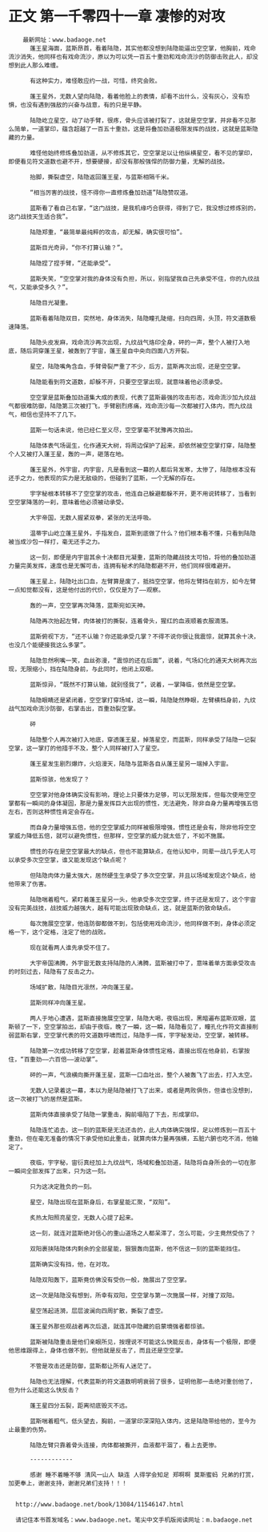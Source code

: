# 正文 第一千零四十一章 凄惨的对攻
        最新网址：www.badaoge.net
          蓬王星海面，蓝斯昂首，看着陆隐，其实他都没想到陆隐能逼出空空掌，他胸前，戏命流沙消失，他同样也有戏命流沙，原以为可以凭一百五十重劲和戏命流沙的防御击败此人，却没想到此人那么难缠。
      
          有这种实力，难怪敢应约一战，可惜，终究会败。
      
          蓬王星外，无数人望向陆隐，看着他脸上的表情，却看不出什么，没有灰心，没有恐惧，也没有遇到强敌的兴奋与战意，有的只是平静。
      
          陆隐屹立星空，动了动手臂，很疼，骨头应该被打裂了，这就是空空掌，并非看不见那么简单，一道掌印，蕴含超越了一百五十重劲，这是将叠加劲道极限发挥的战技，这就是蓝斯隐藏的力量。
      
          难怪他始终修炼叠加劲道，从不修炼其它，空空掌足以让他纵横星空，看不见的掌印，即便看见符文道数也避不开，想要硬接，却没有那般强悍的防御力量，无解的战技。
      
          抬脚，撕裂虚空，陆隐返回蓬王星，与蓝斯相隔千米。
      
          “相当厉害的战技，怪不得你一直修炼叠加劲道”陆隐赞叹道。
      
          蓝斯看了看自己右掌，“这门战技，是我机缘巧合获得，得到了它，我没想过修炼别的，这门战技天生适合我”。
      
          陆隐郑重，“最简单最纯粹的攻击，却无解，确实很可怕”。
      
          蓝斯目光奇异，“你不打算认输？”。
      
          陆隐捏了捏手臂，“还能承受”。
      
          蓝斯失笑，“空空掌对我的身体没有负担，所以，别指望我自己先承受不住，你的九纹战气，又能承受多久？”。
      
          陆隐目光凝重。
      
          蓝斯看着陆隐双目，突然地，身体消失，陆隐瞳孔陡缩，扫向四周，头顶，符文道数极速降落。
      
          陆隐头皮发麻，戏命流沙再次出现，九纹战气烙印全身，砰的一声，整个人被打入地底，随后洞穿蓬王星，被轰到了宇宙，蓬王星自中央向四面八方开裂。
      
          星空，陆隐嘴角含血，手臂骨裂严重了不少，后方，蓝斯再次出现，还是空空掌。
      
          陆隐能看到符文道数，却躲不开，只要空空掌出现，就意味着他必须承受。
      
          空空掌是蓝斯叠加劲道集大成的表现，代表了蓝斯最强的攻击形态，戏命流沙加九纹战气都很难防御，陆隐第三次被打飞，手臂剧烈疼痛，戏命流沙每一次都被打入体内，而九纹战气，相信也坚持不了几下。
      
          蓝斯一句话未说，他已经仁至义尽，空空掌毫不犹豫再次拍出。
      
          陆隐体表气场诞生，化作通天大树，将周边保护了起来，却依然被空空掌打穿，陆隐整个人又被打入蓬王星，轰的一声，砸落在地。
      
          蓬王星外，外宇宙，内宇宙，凡是看到这一幕的人都后背发寒，太惨了，陆隐根本没有还手之力，他表现的实力是无敌级的，但碰到了蓝斯，一个无解的存在。
      
          宇字秘根本转移不了空空掌的攻击，他连自己躲避都躲不开，更不用说转移了，当看到空空掌降落的一刹，意味着他必须被动承受。
      
          大宇帝国，无数人握紧双拳，紧张的无法呼吸。
      
          温蒂宇山屹立蓬王星外，手指发白，蓝斯到底做了什么？他们根本看不懂，只看到陆隐被当成沙包一样打，毫无还手之力。
      
          这一刻，即便是内宇宙其余十决都目光凝重，蓝斯的隐藏战技太可怕，将他的叠加劲道力量完美发挥，速度也是无懈可击，连拥有秘术的陆隐都避不开，他们同样很难避开。
      
          蓬王星上，陆隐吐出口血，左臂算是废了，抵挡空空掌，他将左臂挡在前方，如今左臂一点知觉都没有，这是他付出的代价，仅仅是为了——观察。
      
          轰的一声，空空掌再次降落，蓝斯宛如天神。
      
          陆隐再次抬起左臂，肉体被打的撕裂，连着骨头，猩红的血液顺着衣服滴落。
      
          蓝斯俯视下方，“还不认输？你还能承受几掌？不得不说你很让我震惊，就算其余十决，也没几个能硬接我这么多掌”。
      
          陆隐忽然咧嘴一笑，血丝弥漫，“震惊的还在后面”，说着，气场幻化的通天大树再次出现，无限缩小，挡在陆隐身前，与此同时，他闭上双眼。
      
          蓝斯惊异，“既然不打算认输，就别怪我了”，说着，一掌降临，依然是空空掌。
      
          陆隐眼睛还是紧闭着，空空掌打穿场域，这一瞬，陆隐陡然睁眼，左臂横档身前，九纹战气加戏命流沙防御，右掌击出，百重劲裂空掌。
      
          砰
      
          陆隐整个人再次被打入地底，穿透蓬王星，掉落星空，而蓝斯，同样承受了陆隐一记裂空掌，这一掌打的他措手不及，整个人同样被打入了星空。
      
          蓬王星发生剧烈爆炸，火焰漫天，陆隐与蓝斯各自从蓬王星另一端掉入宇宙。
      
          蓝斯惊骇，他发现了？
      
          空空掌对他身体确实没有影响，理论上只要体力足够，可以无限发挥，但每次使用空空掌都有一瞬间的身体凝固，那是力量发挥巨大出现的惯性，无法避免，除非自身力量再增强五倍左右，否则这种惯性肯定会存在。
      
          而自身力量增强五倍，他的空空掌威力同样被极限增强，惯性还是会有，除非他将空空掌威力降低五倍，就可以避免惯性，但那样，空空掌的威力就太低了，不如不施展。
      
          惯性的存在是空空掌最大的缺点，但也不能算缺点，在他认知中，同辈一战几乎无人可以承受多次空空掌，谁又能发现这个缺点呢？
      
          但陆隐肉体力量太强大，居然硬生生承受了多次空空掌，并且以场域发现这个缺点，给他带来了伤害。
      
          陆隐喘着粗气，紧盯着蓬王星另一头，他承受多次空空掌，终于还是发现了，这个宇宙没有完美战技，战技威力越强大，越有可能出现致命缺点，这，就是蓝斯的致命缺点。
      
          每次施展空空掌，他连防御都做不到，包括使用戏命流沙，他同样做不到，身体必须定格一下，这个定格，注定了他的战败。
      
          现在就看两人谁先承受不住了。
      
          大宇帝国沸腾，外宇宙无数支持陆隐的人沸腾，蓝斯被打中了，意味着单方面承受攻击的时刻过去，陆隐有了反击之力。
      
          场域扩散，陆隐目光凛然，冲向蓬王星。
      
          蓝斯同样冲向蓬王星。
      
          两人于地心遭遇，蓝斯直接施展空空掌，陆隐大喝，夜临出现，黑暗遍布蓝斯双眼，蓝斯顿了一下，空空掌拍出，却由于夜临，晚了一瞬，这一瞬，陆隐看见了，瞳孔化作符文直接削弱蓝斯右掌，空空掌代表的符文道数呼啸而过，陆隐手一挥，宇字秘发动，空空掌，被转移。
      
          陆隐第一次成功转移了空空掌，趁着蓝斯身体惯性定格，直接出现在他身前，右掌按住，“百重劲——六百倍——波动掌”。
      
          砰的一声，气浪横向撕开蓬王星，蓝斯一口血吐出，整个人被轰飞了出去，打入太空。
      
          无数人记录着这一幕，本以为是陆隐被打飞了出来，或者是两败俱伤，但谁也没想到，这一次被打飞的居然是蓝斯。
      
          蓝斯肉体直接承受了陆隐一掌重击，胸前塌陷了下去，形成掌印。
      
          陆隐连忙追去，这一刻的蓝斯是无法还击的，此人肉体确实强悍，足以修炼到一百五十重劲，但在毫无准备的情况下承受他如此重击，就算肉体力量再强横，五脏六腑也吃不消，他输定了。
      
          夜临，宇字秘，宙衍真经加上九纹战气，场域和叠加劲道，陆隐将自身所会的一切在那一瞬间全部发挥了出来，只为这一刻。
      
          只为这决定胜负的一刻。
      
          星空，陆隐出现在蓝斯身后，右掌星能汇聚，“双阳”。
      
          炙热太阳照亮星空，无数人心提了起来。
      
          这一刻，就连对蓝斯绝对信心的重山道场之人都呆滞了，怎么可能，少主竟然受伤了？
      
          双阳裹挟陆隐体内剩余的全部星能，狠狠轰向蓝斯，他不信这一刻的蓝斯能挡住。
      
          蓝斯确实没有挡，他，在对攻。
      
          陆隐双阳轰下，蓝斯竟仿佛没有受伤一般，施展出了空空掌。
      
          这一次是陆隐没有想到，所幸有双阳，空空掌与第一次施展一样，对撞了双阳。
      
          星空荡起涟漪，层层波澜向四周扩散，撕裂了虚空。
      
          蓬王星外那些观战者再次后退，就连其中隐藏的启蒙境强者都惊骇。
      
          蓝斯被陆隐重击是他们亲眼所见，按理说不可能这么快能反击，身体有一个极限，即便他思维跟得上，身体也做不到，但他就是反击了，而且还是空空掌。
      
          不管是攻击还是防御，蓝斯都让所有人迷茫了。
      
          陆隐也无法理解，代表蓝斯的符文道数明明衰弱了很多，证明他那一击绝对重创他了，但为什么还能这么快反击？
      
          蓬王星四分五裂，距离彻底毁灭不远。
      
          蓝斯喘着粗气，低头望去，胸前，一道掌印深深陷入体内，这是陆隐带给他的，至今为止最重的伤势。
      
          陆隐左臂只靠着骨头连接，肉体都被撕开，血液都干涸了，看上去更惨。
      
          ------------
      
          感谢 睡不着睡不够 清风一山人 缺连 人得学会知足 郑啊啊 莫斯蜜蚂 兄弟的打赏，加更奉上，谢谢支持，谢谢兄弟们支持！！！
      
      
      http://www.badaoge.net/book/13084/11546147.html
      
      请记住本书首发域名：www.badaoge.net。笔尖中文手机版阅读网址：m.badaoge.net